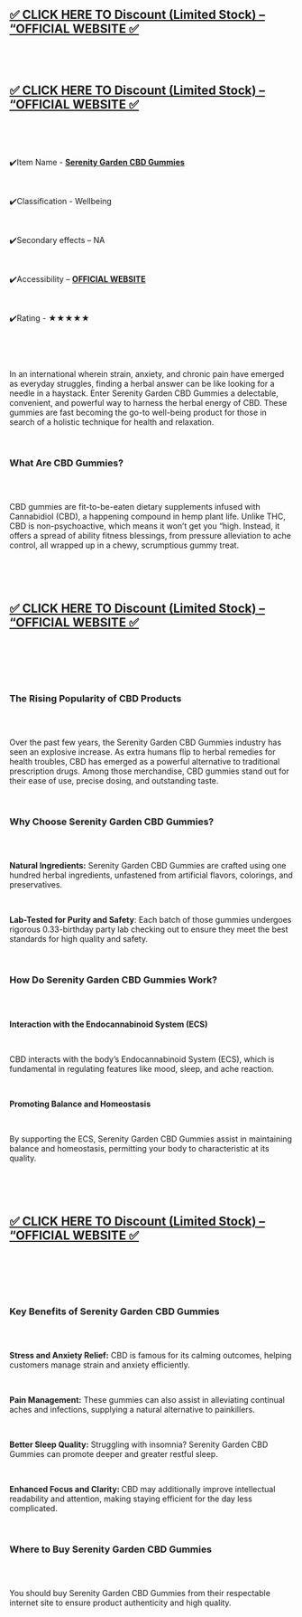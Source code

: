 <h2><a href="https://taptonow.com/serenitygardencbdgummies-buy/">✅ <strong>CLICK HERE TO Discount (Limited Stock) &ndash; &ldquo;OFFICIAL WEBSITE ✅</strong></a></h2>
<h2>&nbsp;</h2>
<h2><a href="https://taptonow.com/serenitygardencbdgummies-buy/">✅ <strong>CLICK HERE TO Discount (Limited Stock) &ndash; &ldquo;OFFICIAL WEBSITE ✅</strong></a></h2>
<p>&nbsp;</p>
<p>&nbsp;</p>
<p>✔️Item Name - <a href="https://taptonow.com/serenitygardencbdgummies-buy/"><strong>Serenity Garden CBD Gummies</strong></a></p>
<p>&nbsp;</p>
<p>✔️Classification - Wellbeing</p>
<p>&nbsp;</p>
<p>✔️Secondary effects &ndash; NA</p>
<p>&nbsp;</p>
<p>✔️Accessibility &ndash; <a href="https://taptonow.com/serenitygardencbdgummies-buy/"><strong>OFFICIAL WEBSITE</strong></a></p>
<p>&nbsp;</p>
<p>✔️Rating - ★★★★★</p>
<p>&nbsp;</p>
<p>&nbsp;</p>
<p>In an international wherein strain, anxiety, and chronic pain have emerged as everyday struggles, finding a herbal answer can be like looking for a needle in a haystack. Enter Serenity Garden CBD Gummies a delectable, convenient, and powerful way to harness the herbal energy of CBD. These gummies are fast becoming the go-to well-being product for those in search of a holistic technique for health and relaxation.</p>
<p>&nbsp;</p>
<h3><strong>What Are CBD Gummies?</strong></h3>
<h3>&nbsp;</h3>
<p>CBD gummies are fit-to-be-eaten dietary supplements infused with Cannabidiol (CBD), a happening compound in hemp plant life. Unlike THC, CBD is non-psychoactive, which means it won&rsquo;t get you &ldquo;high. Instead, it offers a spread of ability fitness blessings, from pressure alleviation to ache control, all wrapped up in a chewy, scrumptious gummy treat.</p>
<p>&nbsp;</p>
<p>&nbsp;</p>
<h2><a href="https://taptonow.com/serenitygardencbdgummies-buy/">✅ <strong>CLICK HERE TO Discount (Limited Stock) &ndash; &ldquo;OFFICIAL WEBSITE ✅</strong></a></h2>
<h2>&nbsp;</h2>
<p>&nbsp;</p>
<h3><strong>The Rising Popularity of CBD Products</strong></h3>
<h3>&nbsp;</h3>
<p>Over the past few years, the Serenity Garden CBD Gummies industry has seen an explosive increase. As extra humans flip to herbal remedies for health troubles, CBD has emerged as a powerful alternative to traditional prescription drugs. Among those merchandise, CBD gummies stand out for their ease of use, precise dosing, and outstanding taste.</p>
<p>&nbsp;</p>
<h3><strong>Why Choose Serenity Garden CBD Gummies?</strong></h3>
<h3>&nbsp;</h3>
<p><strong>Natural Ingredients:</strong> Serenity Garden CBD Gummies are crafted using one hundred herbal ingredients, unfastened from artificial flavors, colorings, and preservatives.</p>
<p>&nbsp;</p>
<p><strong>Lab-Tested for Purity and Safety</strong>: Each batch of those gummies undergoes rigorous 0.33-birthday party lab checking out to ensure they meet the best standards for high quality and safety.</p>
<p>&nbsp;</p>
<h3><strong>How Do Serenity Garden CBD Gummies Work?</strong></h3>
<h3>&nbsp;</h3>
<p><strong>Interaction with the Endocannabinoid System (ECS)</strong></p>
<p>&nbsp;</p>
<p>CBD interacts with the body&rsquo;s Endocannabinoid System (ECS), which is fundamental in regulating features like mood, sleep, and ache reaction.</p>
<p>&nbsp;</p>
<p><strong>Promoting Balance and Homeostasis</strong></p>
<p>&nbsp;</p>
<p>By supporting the ECS, Serenity Garden CBD Gummies assist in maintaining balance and homeostasis, permitting your body to characteristic at its quality.</p>
<p>&nbsp;</p>
<p>&nbsp;</p>
<h2><a href="https://taptonow.com/serenitygardencbdgummies-buy/">✅ <strong>CLICK HERE TO Discount (Limited Stock) &ndash; &ldquo;OFFICIAL WEBSITE ✅</strong></a></h2>
<h2>&nbsp;</h2>
<p>&nbsp;</p>
<h3><strong>Key Benefits of Serenity Garden CBD Gummies</strong></h3>
<h3>&nbsp;</h3>
<p><strong>Stress and Anxiety Relief:</strong> CBD is famous for its calming outcomes, helping customers manage strain and anxiety efficiently.</p>
<p>&nbsp;</p>
<p><strong>Pain Management:</strong> These gummies can also assist in alleviating continual aches and infections, supplying a natural alternative to painkillers.</p>
<p>&nbsp;</p>
<p><strong>Better Sleep Quality:</strong> Struggling with insomnia? Serenity Garden CBD Gummies can promote deeper and greater restful sleep.</p>
<p>&nbsp;</p>
<p><strong>Enhanced Focus and Clarity: </strong>CBD may additionally improve intellectual readability and attention, making staying efficient for the day less complicated.</p>
<p>&nbsp;</p>
<h3><strong>Where to Buy Serenity Garden CBD Gummies</strong></h3>
<h3>&nbsp;</h3>
<p>You should buy Serenity Garden CBD Gummies from their respectable internet site to ensure product authenticity and high quality.</p>
<p>&nbsp;</p>
